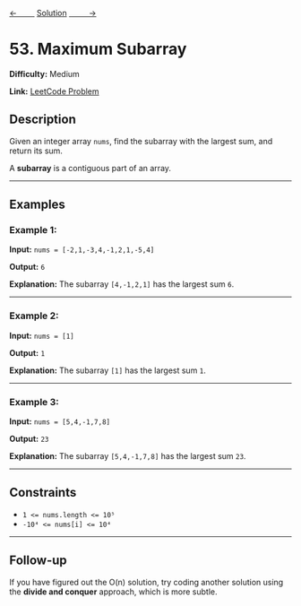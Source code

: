 [<-&nbsp;&nbsp;&nbsp;&nbsp;&nbsp;&nbsp;&nbsp;&nbsp;](../383.%20Ransom%20Note/statement.md)
[Solution](53.%20Maximum%20Subarray/solution.js)
[&nbsp;&nbsp;&nbsp;&nbsp;&nbsp;&nbsp;&nbsp;&nbsp; ->](../643.%20Maximum%20Average%20Subarray%20I/statement.md)

# 53. Maximum Subarray

**Difficulty:** Medium

**Link:** [LeetCode Problem](https://leetcode.com/problems/maximum-subarray/)

## Description

Given an integer array `nums`, find the subarray with the largest sum, and return its sum.

A **subarray** is a contiguous part of an array.

---

## Examples

### Example 1:

**Input:**
`nums = [-2,1,-3,4,-1,2,1,-5,4]`

**Output:**
`6`

**Explanation:** The subarray `[4,-1,2,1]` has the largest sum `6`.

---

### Example 2:

**Input:**
`nums = [1]`

**Output:**
`1`

**Explanation:** The subarray `[1]` has the largest sum `1`.

---

### Example 3:

**Input:**
`nums = [5,4,-1,7,8]`

**Output:**
`23`

**Explanation:** The subarray `[5,4,-1,7,8]` has the largest sum `23`.

---

## Constraints

- `1 <= nums.length <= 10⁵`
- `-10⁴ <= nums[i] <= 10⁴`

---

## Follow-up

If you have figured out the O(n) solution, try coding another solution using the **divide and conquer** approach, which is more subtle.
